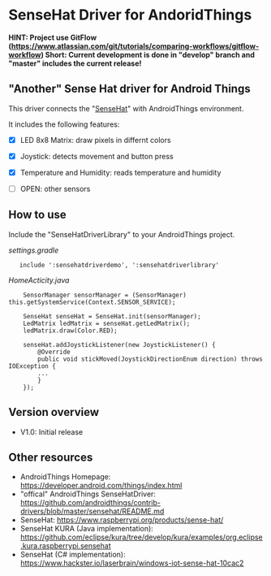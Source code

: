 # SenseHat Driver for AndoridThings

**HINT: Project use GitFlow (https://www.atlassian.com/git/tutorials/comparing-workflows/gitflow-workflow)
Short: Current development is done in "develop" branch and "master" includes the current release!**

## "Another" Sense Hat driver for Android Things
This driver connects the "[SenseHat](https://www.raspberrypi.org/products/sense-hat/)" with AndroidThings environment.  

It includes the following features:

- [x] LED 8x8 Matrix: draw pixels in differnt colors
- [x] Joystick: detects movement and button press
- [x] Temperature and Humidity: reads temperature and humidity
- [ ] OPEN: other sensors


## How to use
Include the "SenseHatDriverLibrary" to your AndroidThings project.

*settings.gradle*
 ````
    include ':sensehatdriverdemo', ':sensehatdriverlibrary'
````

*HomeActicity.java*
````
    SensorManager sensorManager = (SensorManager) this.getSystemService(Context.SENSOR_SERVICE);

    SenseHat senseHat = SenseHat.init(sensorManager);
    LedMatrix ledMatrix = senseHat.getLedMatrix();
    ledMatrix.draw(Color.RED);   

    senseHat.addJoystickListener(new JoystickListener() {
        @Override
        public void stickMoved(JoystickDirectionEnum direction) throws IOException {
        ...
        }
    });

````

## Version overview
- V1.0: Initial release 

## Other resources
- AndroidThings Homepage: https://developer.android.com/things/index.html
- "offical" AndroidThings SenseHatDriver: https://github.com/androidthings/contrib-drivers/blob/master/sensehat/README.md
- SenseHat: https://www.raspberrypi.org/products/sense-hat/
- SenseHat KURA (Java implementation): https://github.com/eclipse/kura/tree/develop/kura/examples/org.eclipse.kura.raspberrypi.sensehat
- SenseHat (C# implementation): https://www.hackster.io/laserbrain/windows-iot-sense-hat-10cac2

